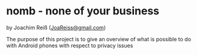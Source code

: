 # nomb - none of your business

by Joachim Reiß (JoaReiss@gmail.com)

The purpose of this project is to give an overview of
what is possible to do with Android phones with respect to privacy issues

